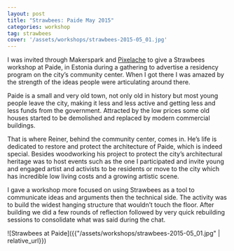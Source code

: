```yaml
---
layout: post
title: "Strawbees: Paide May 2015"
categories: workshop
tag: strawbees
cover: '/assets/workshops/strawbees-2015-05_01.jpg'
---
```


I was invited through Makerspark and [Pixelache](https://pixelache.ac/) to give a Strawbees workshop at Paide, in Estonia during a gathering to advertise a residency program on the city’s community center. When I got there I was amazed by the strength of the ideas people were articulating around there.

Paide is a small and very old town, not only old in history but most young people leave the city, making it less and less active and getting less and less funds from the government. Attracted by the low prices some old houses started to be demolished and replaced by modern commercial buildings.

That is where Reiner, behind the community center, comes in. He’s life is dedicated to restore and protect the architecture of Paide, which is indeed special. Besides woodworking his project to protect the city’s architectural heritage was to host events such as the one I participated and invite young and engaged artist and activists to be residents or move to the city which has incredible low living costs and a growing artistic scene.

I gave a workshop more focused on using Strawbees as a tool to communicate ideas and arguments then the technical side. The activity was to build the widest hanging structure that wouldn’t touch the floor. After building we did a few rounds of reflection followed by very quick rebuilding sessions to consolidate what was said during the chat.

![Strawbees at Paide]({{"/assets/workshops/strawbees-2015-05_01.jpg" | relative_url}})
